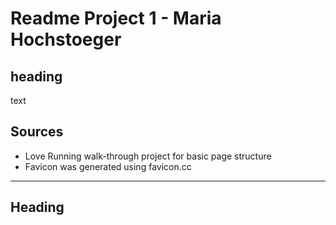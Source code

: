 # Readme Project 1 - Maria Hochstoeger
## heading 

text

## Sources

- Love Running walk-through project for basic page structure
- Favicon was generated using favicon.cc 

----

## Heading
